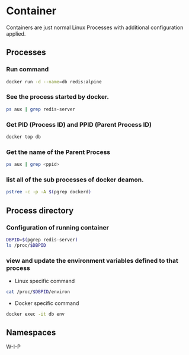 # Container
Containers are just normal Linux Processes with additional configuration applied.

## Processes

### Run command
```sh
docker run -d --name=db redis:alpine
```

### See the process started by docker.
```sh
ps aux | grep redis-server
```

### Get PID (Process ID) and PPID (Parent Process ID)
```sh
docker top db
```

### Get the name of the Parent Process
```sh
ps aux | grep <ppid>
```

### list all of the sub processes of docker deamon.
```sh
pstree -c -p -A $(pgrep dockerd)
```

## Process directory

### Configuration of running container
```sh
DBPID=$(pgrep redis-server)
ls /proc/$DBPID
```

### view and update the environment variables defined to that process
* Linux specific command
```sh
cat /proc/$DBPID/environ
```
* Docker specific command
```sh
docker exec -it db env
```

## Namespaces

W-I-P
